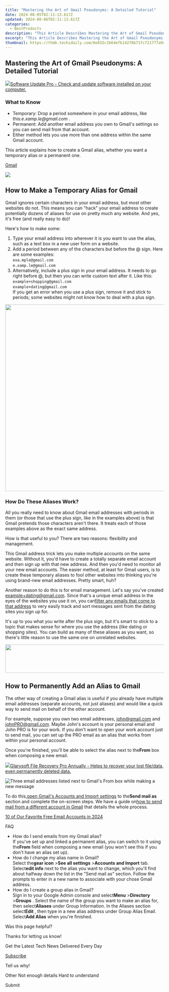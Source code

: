 ```yaml
---
title: "Mastering the Art of Gmail Pseudonyms: A Detailed Tutorial"
date: 2024-08-05T02:11:13.617Z
updated: 2024-08-06T02:11:13.617Z
categories:
  - BestProducts
description: "This Article Describes Mastering the Art of Gmail Pseudonyms: A Detailed Tutorial"
excerpt: "This Article Describes Mastering the Art of Gmail Pseudonyms: A Detailed Tutorial"
thumbnail: https://thmb.techidaily.com/6e815c1b64efb14276b71fc721777a9cc6b2edabdceffdbe6557dc25c31661ee.jpg
---
```


## Mastering the Art of Gmail Pseudonyms: A Detailed Tutorial
<!-- affiliate ads begin -->
<a href="https://order.glarysoft.com/order/checkout.php?PRODS=4691139&QTY=1&AFFILIATE=108875&CART=1"><img src="https://secure.avangate.com/images/merchant/6734fa703f6633ab896eecbdfad8953a/products/SU-200-1.png" border="0">Software Update Pro - Check and update software installed on your computer. </a>
<!-- affiliate ads end -->
### What to Know

* Temporary: Drop a period somewhere in your email address, like this:_e.xamp.le@gmail.com_ .
* Permanent: Add another email address you own to Gmail's settings so you can send mail from that account.
* Either method lets you use more than one address within the same Gmail account.

 This article explains how to create a Gmail alias, whether you want a temporary alias or a permanent one.

[Gmail](https://www.lifewire.com/best-gmail-tips-tricks-and-tutorials-1172146)

<!-- affiliate ads begin -->
<a href="https://shop.manycam.com/order/checkout.php?PRODS=17729331&QTY=1&AFFILIATE=108875&CART=1"><img src="https://secure.avangate.com/images/merchant/8230bea7d54bcdf99cdfe85cb07313d5/mcaffbanner600x500.png" border="0"></a>
<!-- affiliate ads end -->
## How to Make a Temporary Alias for Gmail

 Gmail ignores certain characters in your email address, but most other websites do not. This means you can "hack" your email address to create potentially dozens of aliases for use on pretty much any website. And yes, it's free (and really easy to do)!

 Here's how to make some:

1. Type your email address into wherever it is you want to use the alias, such as a text box in a new user form on a website.
2. Add a period between any of the characters but before the @ sign. Here are some examples:  
 `exa.mple@gmail.com`  
`e.xamp.le@gmail.com`
3. Alternatively, include a plus sign in your email address. It needs to go right before @, but then you can write custom text after it. Like this:  
 `example+shopping@gmail.com`  
`example+dating@gmail.com`  
 If you get an error when you use a plus sign, remove it and stick to periods; some websites might not know how to deal with a plus sign.

<!-- affiliate ads begin -->
<a href="https://mushroom-supplies.sjv.io/c/5597632/1692242/18134" target="_top" id="1692242"><img src="//a.impactradius-go.com/display-ad/18134-1692242" border="0" alt="" width="834" height="592"/></a><img height="0" width="0" src="https://imp.pxf.io/i/5597632/1692242/18134" style="position:absolute;visibility:hidden;" border="0" />
<!-- affiliate ads end -->
### How Do These Aliases Work?

 All you really need to know about Gmail email addresses with periods in them (or those that use the plus sign, like in the examples above) is that Gmail pretends those characters aren't there. It treats each of those examples above as the exact same address.

 How is that useful to you? There are two reasons: flexibility and management.

 This Gmail address trick lets you make multiple accounts on the same website. Without it, you'd have to create a totally separate email account and then sign up with that new address. And then you'd need to monitor all your new email accounts. The easier method, at least for Gmail users, is to create these temporary aliases to fool other websites into thinking you're using brand-new email addresses. Pretty smart, huh?

 Another reason to do this is for email management. Let's say you've created <example+dating@gmail.com>. Since that's a unique email address in the eyes of the websites you use it on, you can[filter any emails that come to that address](https://www.lifewire.com/easy-gmail-address-hacks-1616186) to very easily track and sort messages sent from the dating sites you sign up for.

 It's up to you what you write after the plus sign, but it's smart to stick to a topic that makes sense for where you use the address (like dating or shopping sites). You can build as many of these aliases as you want, so there's little reason to use the same one on unrelated websites.

<!-- affiliate ads begin -->
<a href="https://natural-cycles.sjv.io/c/5597632/2072200/17885" target="_top" id="2072200"><img src="//a.impactradius-go.com/display-ad/17885-2072200" border="0" alt="" width="728" height="90"/></a><img height="0" width="0" src="https://imp.pxf.io/i/5597632/2072200/17885" style="position:absolute;visibility:hidden;" border="0" />
<!-- affiliate ads end -->
## How to Permanently Add an Alias to Gmail

 The other way of creating a Gmail alias is useful if you already have multiple email addresses (separate accounts, not just aliases) and would like a quick way to send mail on behalf of the other account.

 For example, suppose you own two email addresses, <john@gmail.com> and <johnPRO@gmail.com>. Maybe John's account is your personal email and John PRO is for your work. If you don't want to open your work account just to send mail, you can set up the PRO email as an alias that works from within your personal account.

 Once you're finished, you'll be able to select the alias next to the**From** box when composing a new email.

<!-- affiliate ads begin -->
<a href="https://order.glarysoft.com/order/checkout.php?PRODS=35504869&QTY=1&AFFILIATE=108875&CART=1"><img src="https://secure.avangate.com/images/merchant/6734fa703f6633ab896eecbdfad8953a/products/1_FR-200-1.png" border="0">Glarysoft File Recovery Pro Annually -  Helps to recover your lost file/data, even permanently deleted data. 
</a>
<!-- affiliate ads end -->
![Three email addresses listed next to Gmail's From box while making a new message](https://www.lifewire.com/thmb/s927zYoisFYCpzO0pfUbsSpXTG4=/1500x0/filters:no_upscale():max_bytes(150000):strip_icc():format(webp)/gmail-aliases-9f19ea00154449a6bdfbe44f8a17a595.png)

 To do this,[open Gmail's Accounts and Import settings](https://mail.google.com/mail/u/0/#settings/accounts) to the**Send mail as** section and complete the on-screen steps. We have a guide on[how to send mail from a different account in Gmail](https://www.lifewire.com/send-mail-from-a-custom-email-address-with-gmail-1172019) that details the whole process.  

[10 of Our Favorite Free Email Accounts in 2024](https://www.lifewire.com/best-free-email-accounts-1356641)

 FAQ

* How do I send emails from my Gmail alias?  
 If you've set up and linked a permanent alias, you can switch to it using the**From** field when composing a new email (you won't see this if you don't have an alias set up).
* How do I change my alias name in Gmail?  
 Select the**gear icon** \>**See all settings** \>**Accounts and Import** tab. Select**edit info** next to the alias you want to change, which you'll find about halfway down the list in the "Send mail as" section. Follow the prompts to enter in a new name to associate with your chose Gmail address.
* How do I create a group alias in Gmail?  
 Sign in to your Google Admin console and select**Menu** \>**Directory** \>**Groups** . Select the name of the group you want to make an alias for, then select**Aliases** under Group Information. In the Aliases section select**Edit** , then type in a new alias address under Group Alias Email. Select**Add Alias** when you're finished.

Was this page helpful?

Thanks for letting us know!

 Get the Latest Tech News Delivered Every Day

[Subscribe](https://www.lifewire.com/#)

Tell us why!

 Other  Not enough details  Hard to understand

 Submit

<ins class="adsbygoogle"
     style="display:block"
     data-ad-format="autorelaxed"
     data-ad-client="ca-pub-7571918770474297"
     data-ad-slot="1223367746"></ins>



<ins class="adsbygoogle"
     style="display:block"
     data-ad-client="ca-pub-7571918770474297"
     data-ad-slot="8358498916"
     data-ad-format="auto"
     data-full-width-responsive="true"></ins>
